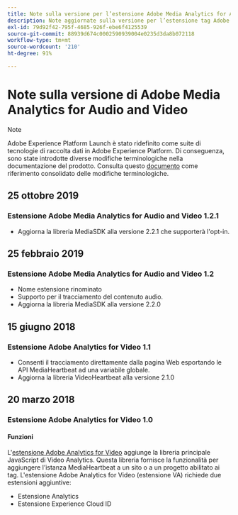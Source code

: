 ```yaml
---
title: Note sulla versione per l’estensione Adobe Media Analytics for Audio and Video
description: Note aggiornate sulla versione per l’estensione tag Adobe Media Analytics for Audio and Video in Adobe Experience Platform.
exl-id: 79d92f42-795f-4685-926f-ebe6f4125539
source-git-commit: 88939d674c0002590939004e0235d3da8b072118
workflow-type: tm+mt
source-wordcount: '210'
ht-degree: 91%

---
```


# Note sulla versione di Adobe Media Analytics for Audio and Video

>[!NOTE]
>
>Adobe Experience Platform Launch è stato ridefinito come suite di tecnologie di raccolta dati in Adobe Experience Platform. Di conseguenza, sono state introdotte diverse modifiche terminologiche nella documentazione del prodotto. Consulta questo [documento](../../../term-updates.md) come riferimento consolidato delle modifiche terminologiche.

## 25 ottobre 2019

### Estensione Adobe Media Analytics for Audio and Video 1.2.1

* Aggiorna la libreria MediaSDK alla versione 2.2.1 che supporterà l&#39;opt-in.

## 25 febbraio 2019

### Estensione Adobe Media Analytics for Audio and Video 1.2

* Nome estensione rinominato
* Supporto per il tracciamento del contenuto audio.
* Aggiorna la libreria MediaSDK alla versione 2.2.0

## 15 giugno 2018

### Estensione Adobe Analytics for Video 1.1

* Consenti il tracciamento direttamente dalla pagina Web esportando le API MediaHeartbeat ad una variabile globale.
* Aggiorna la libreria VideoHeartbeat alla versione 2.1.0

## 20 marzo 2018

### Estensione Adobe Analytics for Video 1.0

#### **Funzioni**

L&#39;[estensione Adobe Analytics for Video](../media-analytics/overview.md) aggiunge la libreria principale JavaScript di Video Analytics. Questa libreria fornisce la funzionalità per aggiungere l’istanza MediaHeartbeat a un sito o a un progetto abilitato ai tag. L&#39;estensione Adobe Analytics for Video (estensione VA) richiede due estensioni aggiuntive:

* Estensione Analytics
* Estensione Experience Cloud ID
